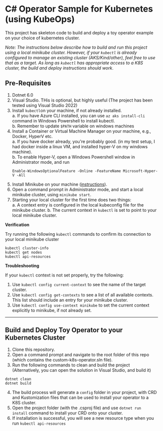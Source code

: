 # C# Operator Sample for Kubernetes (using KubeOps)

This project has skeleton code to build and deploy a toy operator example on your choice of kubernetes cluster.   


*Note: The instructions below describe how to build and run this project using a local minikube cluster. However, if your `kubectl` is already configured to manage an existing cluster (AKS/Kind/other), feel free to use that as a target. As long as `kubectl` has appropriate access to a K8S cluster, the build and deploy instructions should work*.    

## Pre-Requisites

1. Dotnet 6.0
2. Visual Studio. THis is optional, but highly useful (The project has been tested using Visual Studio 2022) 
3. Install `kubectl`on your machine, if not already installed.    
    a. If you have Azure CLI installed, you can use `az aks install-cli` command in Windows Powershell to install kubectl.    
    b. Remember to update `$PATH` variable on windows machines
4. Install a Container or Virtual Machine Manager on your machine, e.g., Docker, HyperV etc.     
     a. If you have docker already, you're probably good. (in my test setup, I had docker inside a linux VM, and installed hyper-V on my windows machine).     
     b. To enable Hyper-V, open a Windows Powershell window in Administrator mode, and run 
     ```
     Enable-WindowsOptionalFeature -Online -FeatureName Microsoft-Hyper-V -All
     ```
6. Install Minikube on your machine ([instructions](https://minikube.sigs.k8s.io/docs/start/)).
7. Open a command prompt in Administrator mode, and start a local minikube cluster, using `minikube start`.
8. Starting your local cluster for the first time does two things:      
    a. A context entry is configured in the local kubeconfig file for the minikube cluster.
    b. The current context in `kubectl` is set to point to your local minikube cluster.
    
**Verification**    

Try running the following `kubectl` commands to confirm its connection to your local minikube cluster
```
kubectl cluster-info
kubectl get nodes
kubectl api-resources
```

**Troubleshooting**    

If your `kubectl` context is not set properly, try the following:    
1. Use `kubectl config current-context` to see the name of the target cluster.    
2. Use `kubectl config get-contexts` to see a list of all available contexts. This list should include an entry for your minikube cluster.    
3. Use `kubectl config use-context minikube` to set the current context explicitly to minikube, if not already set.   

---

## Build and Deploy Toy Operator to your Kubernetes Cluster

1. Clone this repository. 
2. Open a command prompt and navigate to the root folder of this repo (which contains the custom-k8s-operator.sln file).
3. Run the following commands to clean and build the project (Alternatively,  you can open the solution in Visual Studio, and build it)
```
dotnet clean
dotnet build
``` 
4. The build process will generate a `config` folder in your project, with CRD and Kustomization files that can be used to install your operator to a K8S cluster.
5. Open the project folder (with the .csproj file) and use `dotnet run install` command to install your CRD onto your cluster.
6. If installation is successful, you will see a new resource type when you run `kubectl api-resources`

